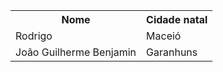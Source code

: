 <table>
  <tr>
    <th>Nome</th>
    <th>Cidade natal</th>
  </tr>

  <tr>
    <td>Rodrigo</td>
    <td>Maceió</td>
  </tr>

  <tr>
    <td>João Guilherme Benjamin</td>
    <td>Garanhuns</td>
  </tr>
</table>